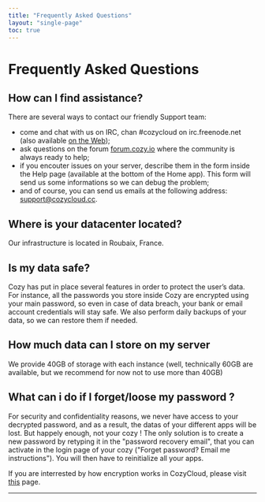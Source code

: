 ```yaml
---
title: "Frequently Asked Questions"
layout: "single-page"
toc: true
---
```


# Frequently Asked Questions

## How can I find assistance?

There are several ways to contact our friendly Support team:
 - come and chat with us on IRC, chan #cozycloud on irc.freenode.net (also available [on the Web](https://webchat.freenode.net/?channels=cozycloud));
 - ask questions on the forum [forum.cozy.io](https://forum.cozy.io/) where the community is always ready to help;
 - if you encouter issues on your server, describe them in the form inside the Help page (available at the bottom of the Home app). This form will send us some informations so we can debug the problem;
 - and of course, you can send us emails at the following address: support@cozycloud.cc.


## Where is your datacenter located?

Our infrastructure is located in Roubaix, France.


## Is my data safe?

Cozy has put in place several features in order to protect the user’s data. For instance, all the passwords you store inside Cozy are encrypted using your main password, so even in case of data breach, your bank or email account credentials will stay safe.
We also perform daily backups of your data, so we can restore them if needed.


## How much data can I store on my server

We provide 40GB of storage with each instance (well, technically 60GB are available, but we recommend for now not to use more than 40GB)

## What can i do if I forget/loose my password ?

For security and confidentiality reasons, we never have access to your decrypted password, and as a result, the datas of your different apps will be lost. But happely enough, not your cozy ! The only solution is to create a new password by retyping it in the "password recovery email", that you can activate in the login page of your cozy ("Forget password? Email me instructions"). You will then have to reinitialize all your apps.

If you are interrested by how encryption works in CozyCloud, please visit [this](https://cozy.io/en/hack/cookbooks/encryption.html) page. 

---
